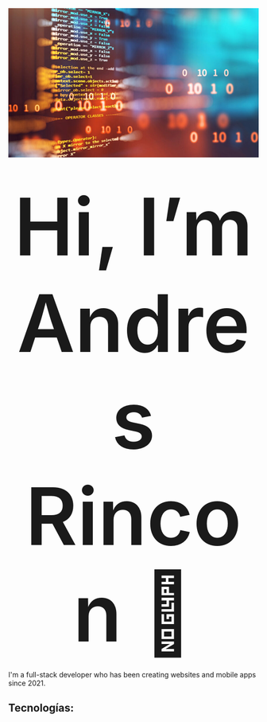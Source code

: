 <img src="src/banner-github.jpg" style="width: 100%; max-height: 300px !important; object-fit: cover; height: 300px !important;" >

# <div style="text-align: center; font-size: 4vh; font-weight: 600" align="center">Hi, I’m Andres Rincon 👋</div>

I'm a full-stack developer who has been creating websites and mobile apps since 2021.

## Tecnologías: